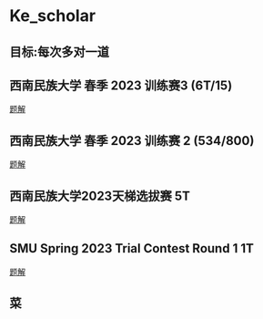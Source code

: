 # Ke_scholar

## 目标:每次多对一道

## 西南民族大学 春季 2023 训练赛3 (6T/15)

[题解](https://www.cnblogs.com/Kescholar/p/17285022.html)



## 西南民族大学 春季 2023 训练赛 2 (534/800)

[题解](https://www.cnblogs.com/Kescholar/p/17272106.html)



## 西南民族大学2023天梯选拔赛 5T

[题解](https://www.cnblogs.com/Kescholar/p/17263585.html)



## SMU Spring 2023 Trial Contest Round 1 1T

[题解](https://www.cnblogs.com/Kescholar/p/17242189.html)

## 菜
